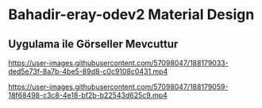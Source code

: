# Bahadir-eray-odev2 Material Design
## Uygulama ile Görseller Mevcuttur



https://user-images.githubusercontent.com/57098047/188179033-ded5e73f-8a7b-4be5-89d8-c0c9108c0431.mp4



https://user-images.githubusercontent.com/57098047/188179059-18f68498-c3c8-4e18-bf2b-b22543d625c9.mp4


